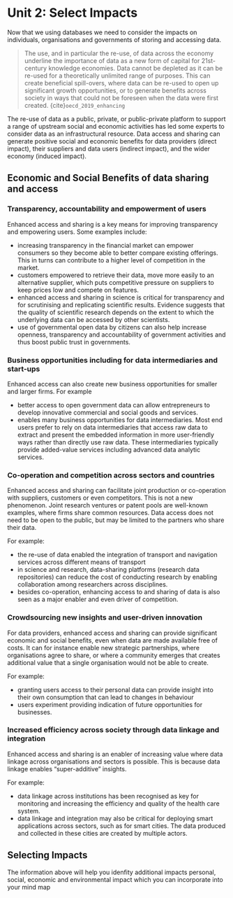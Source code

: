 # Unit 2: Select Impacts

Now that we using databases we need to consider the impacts on individuals, organisations and governments of storing and accessing data.

> The use, and in particular the re-use, of data across the economy underline the importance of data as a new form of capital for 21st-century knowledge economies. Data cannot be depleted as it can be re-used for a theoretically unlimited range of purposes. This can create beneficial spill-overs, where data can be re-used to open up significant growth opportunities, or to generate benefits across society in ways that could not be foreseen when the data were first created. {cite}`oecd_2019_enhancing`

The re-use of data as a public, private, or public-private platform to support a range of upstream social and economic activities has led some experts to consider data as an infrastructural resource. Data access and sharing can generate positive social and economic benefits for data providers (direct impact), their suppliers and data users (indirect impact), and the wider economy (induced impact). 

## Economic and Social Benefits of data sharing and access

### Transparency, accountability and empowerment of users
Enhanced access and sharing is a key means for improving transparency and empowering users. Some examples include:
- increasing transparency in the financial market can empower consumers so they become able to better compare existing offerings. This in turns can contribute to a higher level of competition in the market. 
- customers empowered to retrieve their data, move more easily to an alternative supplier, which puts competitive pressure on suppliers to keep prices low and compete on features.
- enhanced access and sharing in science is critical for transparency and for scrutinising and replicating scientific results. Evidence suggests that the quality of scientific research depends on the extent to which the underlying data can be accessed by other scientists.
- use of governmental open data by citizens can also help increase openness, transparency and accountability of government activities and thus boost public trust in governments.

### Business opportunities including for data intermediaries and start-ups
Enhanced access can also create new business opportunities for smaller and larger firms. For example
- better access to open government data can allow entrepreneurs to develop innovative commercial and social goods and services. 
- enables many business opportunities for data intermediaries. Most end users prefer to rely on data intermediaries that access raw data to extract and present the embedded information in more user-friendly ways rather than directly use raw data. These intermediaries typically provide added-value services including advanced data analytic services.

### Co-operation and competition across sectors and countries
Enhanced access and sharing can facilitate joint production or co-operation with suppliers, customers or even competitors. This is not a new phenomenon. Joint research ventures or patent pools are well-known examples, where firms share common resources. Data access does not need to be open to the public, but may be limited to the partners who share their data. 

For example:
- the re-use of data enabled the integration of transport and navigation services across different means of transport
- in science and research, data-sharing platforms (research data repositories) can reduce the cost of conducting research by enabling collaboration among researchers across disciplines. 
- besides co-operation, enhancing access to and sharing of data is also seen as a major enabler and even driver of competition. 

### Crowdsourcing new insights and user-driven innovation
For data providers, enhanced access and sharing can provide significant economic and social benefits, even when data are made available free of costs. It can for instance enable new strategic partnerships, where organisations agree to share, or where a community emerges that creates additional value that a single organisation would not be able to create.

For example:
- granting users access to their personal data can provide insight into their own consumption that can lead to changes in behaviour
- users experiment providing indication of future opportunities for businesses.

### Increased efficiency across society through data linkage and integration
Enhanced access and sharing is an enabler of increasing value where data linkage across organisations and sectors is possible. This is because data linkage enables “super-additive” insights. 

For example:
- data linkage across institutions has been recognised as key for monitoring and increasing the efficiency and quality of the health care system. 
- data linkage and integration may also be critical for deploying smart applications across sectors, such as for smart cities. The data produced and collected in these cities are created by multiple actors.

## Selecting Impacts
The information above will help you idenfity additional impacts personal, social, economic and environmental impact which you can incorporate into your mind map